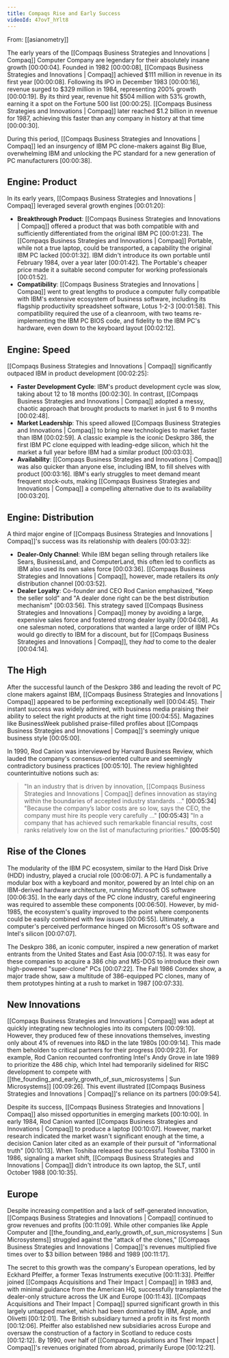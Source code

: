```yaml
---
title: Compaqs Rise and Early Success
videoId: 47ovT_hYlt8
---
```


From: [[asianometry]] <br/> 

The early years of the [[Compaqs Business Strategies and Innovations | Compaq]] Computer Company are legendary for their absolutely insane growth <a class="yt-timestamp" data-t="00:00:04">[00:00:04]</a>. Founded in 1982 <a class="yt-timestamp" data-t="00:00:08">[00:00:08]</a>, [[Compaqs Business Strategies and Innovations | Compaq]] achieved $111 million in revenue in its first year <a class="yt-timestamp" data-t="00:00:08">[00:00:08]</a>. Following its IPO in December 1983 <a class="yt-timestamp" data-t="00:00:16">[00:00:16]</a>, revenue surged to $329 million in 1984, representing 200% growth <a class="yt-timestamp" data-t="00:00:19">[00:00:19]</a>. By its third year, revenue hit $504 million with 53% growth, earning it a spot on the Fortune 500 list <a class="yt-timestamp" data-t="00:00:25">[00:00:25]</a>. [[Compaqs Business Strategies and Innovations | Compaq]] later reached $1.2 billion in revenue for 1987, achieving this faster than any company in history at that time <a class="yt-timestamp" data-t="00:00:30">[00:00:30]</a>.

During this period, [[Compaqs Business Strategies and Innovations | Compaq]] led an insurgency of IBM PC clone-makers against Big Blue, overwhelming IBM and unlocking the PC standard for a new generation of PC manufacturers <a class="yt-timestamp" data-t="00:00:38">[00:00:38]</a>.

## Engine: Product

In its early years, [[Compaqs Business Strategies and Innovations | Compaq]] leveraged several growth engines <a class="yt-timestamp" data-t="00:01:20">[00:01:20]</a>:

*   **Breakthrough Product**: [[Compaqs Business Strategies and Innovations | Compaq]] offered a product that was both compatible with and sufficiently differentiated from the original IBM PC <a class="yt-timestamp" data-t="00:01:23">[00:01:23]</a>. The [[Compaqs Business Strategies and Innovations | Compaq]] Portable, while not a true laptop, could be transported, a capability the original IBM PC lacked <a class="yt-timestamp" data-t="00:01:32">[00:01:32]</a>. IBM didn't introduce its own portable until February 1984, over a year later <a class="yt-timestamp" data-t="00:01:42">[00:01:42]</a>. The Portable's cheaper price made it a suitable second computer for working professionals <a class="yt-timestamp" data-t="00:01:52">[00:01:52]</a>.
*   **Compatibility**: [[Compaqs Business Strategies and Innovations | Compaq]] went to great lengths to produce a computer fully compatible with IBM's extensive ecosystem of business software, including its flagship productivity spreadsheet software, Lotus 1-2-3 <a class="yt-timestamp" data-t="00:01:58">[00:01:58]</a>. This compatibility required the use of a cleanroom, with two teams re-implementing the IBM PC BIOS code, and fidelity to the IBM PC's hardware, even down to the keyboard layout <a class="yt-timestamp" data-t="00:02:12">[00:02:12]</a>.

## Engine: Speed

[[Compaqs Business Strategies and Innovations | Compaq]] significantly outpaced IBM in product development <a class="yt-timestamp" data-t="00:02:25">[00:02:25]</a>:

*   **Faster Development Cycle**: IBM's product development cycle was slow, taking about 12 to 18 months <a class="yt-timestamp" data-t="00:02:30">[00:02:30]</a>. In contrast, [[Compaqs Business Strategies and Innovations | Compaq]] adopted a messy, chaotic approach that brought products to market in just 6 to 9 months <a class="yt-timestamp" data-t="00:02:48">[00:02:48]</a>.
*   **Market Leadership**: This speed allowed [[Compaqs Business Strategies and Innovations | Compaq]] to bring new technologies to market faster than IBM <a class="yt-timestamp" data-t="00:02:59">[00:02:59]</a>. A classic example is the iconic Deskpro 386, the first IBM PC clone equipped with leading-edge silicon, which hit the market a full year before IBM had a similar product <a class="yt-timestamp" data-t="00:03:03">[00:03:03]</a>.
*   **Availability**: [[Compaqs Business Strategies and Innovations | Compaq]] was also quicker than anyone else, including IBM, to fill shelves with product <a class="yt-timestamp" data-t="00:03:16">[00:03:16]</a>. IBM's early struggles to meet demand meant frequent stock-outs, making [[Compaqs Business Strategies and Innovations | Compaq]] a compelling alternative due to its availability <a class="yt-timestamp" data-t="00:03:20">[00:03:20]</a>.

## Engine: Distribution

A third major engine of [[Compaqs Business Strategies and Innovations | Compaq]]'s success was its relationship with dealers <a class="yt-timestamp" data-t="00:03:32">[00:03:32]</a>:

*   **Dealer-Only Channel**: While IBM began selling through retailers like Sears, BusinessLand, and ComputerLand, this often led to conflicts as IBM also used its own sales force <a class="yt-timestamp" data-t="00:03:36">[00:03:36]</a>. [[Compaqs Business Strategies and Innovations | Compaq]], however, made retailers its *only* distribution channel <a class="yt-timestamp" data-t="00:03:52">[00:03:52]</a>.
*   **Dealer Loyalty**: Co-founder and CEO Rod Canion emphasized, "Keep the seller sold" and "A dealer done right can be the best distribution mechanism" <a class="yt-timestamp" data-t="00:03:56">[00:03:56]</a>. This strategy saved [[Compaqs Business Strategies and Innovations | Compaq]] money by avoiding a large, expensive sales force and fostered strong dealer loyalty <a class="yt-timestamp" data-t="00:04:08">[00:04:08]</a>. As one salesman noted, corporations that wanted a large order of IBM PCs would go directly to IBM for a discount, but for [[Compaqs Business Strategies and Innovations | Compaq]], they *had* to come to the dealer <a class="yt-timestamp" data-t="00:04:14">[00:04:14]</a>.

## The High

After the successful launch of the Deskpro 386 and leading the revolt of PC clone makers against IBM, [[Compaqs Business Strategies and Innovations | Compaq]] appeared to be performing exceptionally well <a class="yt-timestamp" data-t="00:04:45">[00:04:45]</a>. Their instant success was widely admired, with business media praising their ability to select the right products at the right time <a class="yt-timestamp" data-t="00:04:55">[00:04:55]</a>. Magazines like BusinessWeek published praise-filled profiles about [[Compaqs Business Strategies and Innovations | Compaq]]'s seemingly unique business style <a class="yt-timestamp" data-t="00:05:00">[00:05:00]</a>.

In 1990, Rod Canion was interviewed by Harvard Business Review, which lauded the company's consensus-oriented culture and seemingly contradictory business practices <a class="yt-timestamp" data-t="00:05:10">[00:05:10]</a>. The review highlighted counterintuitive notions such as:
> "In an industry that is driven by innovation, [[Compaqs Business Strategies and Innovations | Compaq]] defines innovation as staying within the boundaries of accepted industry standards ..." <a class="yt-timestamp" data-t="00:05:34">[00:05:34]</a>
> "Because the company’s labor costs are so low, says the CEO, the company must hire its people very carefully ..." <a class="yt-timestamp" data-t="00:05:43">[00:05:43]</a>
> "In a company that has achieved such remarkable financial results, cost ranks relatively low on the list of manufacturing priorities." <a class="yt-timestamp" data-t="00:05:50">[00:05:50]</a>

## Rise of the Clones

The modularity of the IBM PC ecosystem, similar to the Hard Disk Drive (HDD) industry, played a crucial role <a class="yt-timestamp" data-t="00:06:07">[00:06:07]</a>. A PC is fundamentally a modular box with a keyboard and monitor, powered by an Intel chip on an IBM-derived hardware architecture, running Microsoft OS software <a class="yt-timestamp" data-t="00:06:35">[00:06:35]</a>. In the early days of the PC clone industry, careful engineering was required to assemble these components <a class="yt-timestamp" data-t="00:06:50">[00:06:50]</a>. However, by mid-1985, the ecosystem's quality improved to the point where components could be easily combined with few issues <a class="yt-timestamp" data-t="00:06:55">[00:06:55]</a>. Ultimately, a computer's perceived performance hinged on Microsoft's OS software and Intel's silicon <a class="yt-timestamp" data-t="00:07:07">[00:07:07]</a>.

The Deskpro 386, an iconic computer, inspired a new generation of market entrants from the United States and East Asia <a class="yt-timestamp" data-t="00:07:15">[00:07:15]</a>. It was easy for these companies to acquire a 386 chip and MS-DOS to introduce their own high-powered "super-clone" PCs <a class="yt-timestamp" data-t="00:07:22">[00:07:22]</a>. The Fall 1986 Comdex show, a major trade show, saw a multitude of 386-equipped PC clones, many of them prototypes hinting at a rush to market in 1987 <a class="yt-timestamp" data-t="00:07:33">[00:07:33]</a>.

## New Innovations

[[Compaqs Business Strategies and Innovations | Compaq]] was adept at quickly integrating new technologies into its computers <a class="yt-timestamp" data-t="00:09:10">[00:09:10]</a>. However, they produced few of these innovations themselves, investing only about 4% of revenues into R&D in the late 1980s <a class="yt-timestamp" data-t="00:09:14">[00:09:14]</a>. This made them beholden to critical partners for their progress <a class="yt-timestamp" data-t="00:09:23">[00:09:23]</a>. For example, Rod Canion recounted confronting Intel's Andy Grove in late 1989 to prioritize the 486 chip, which Intel had temporarily sidelined for RISC development to compete with [[the_founding_and_early_growth_of_sun_microsystems | Sun Microsystems]] <a class="yt-timestamp" data-t="00:09:26">[00:09:26]</a>. This event illustrated [[Compaqs Business Strategies and Innovations | Compaq]]'s reliance on its partners <a class="yt-timestamp" data-t="00:09:54">[00:09:54]</a>.

Despite its success, [[Compaqs Business Strategies and Innovations | Compaq]] also missed opportunities in emerging markets <a class="yt-timestamp" data-t="00:10:00">[00:10:00]</a>. In early 1984, Rod Canion wanted [[Compaqs Business Strategies and Innovations | Compaq]] to produce a laptop <a class="yt-timestamp" data-t="00:10:07">[00:10:07]</a>. However, market research indicated the market wasn't significant enough at the time, a decision Canion later cited as an example of their pursuit of "informational truth" <a class="yt-timestamp" data-t="00:10:13">[00:10:13]</a>. When Toshiba released the successful Toshiba T3100 in 1986, signaling a market shift, [[Compaqs Business Strategies and Innovations | Compaq]] didn't introduce its own laptop, the SLT, until October 1988 <a class="yt-timestamp" data-t="00:10:35">[00:10:35]</a>.

## Europe

Despite increasing competition and a lack of self-generated innovation, [[Compaqs Business Strategies and Innovations | Compaq]] continued to grow revenues and profits <a class="yt-timestamp" data-t="00:11:09">[00:11:09]</a>. While other companies like Apple Computer and [[the_founding_and_early_growth_of_sun_microsystems | Sun Microsystems]] struggled against the "attack of the clones," [[Compaqs Business Strategies and Innovations | Compaq]]'s revenues multiplied five times over to $3 billion between 1986 and 1989 <a class="yt-timestamp" data-t="00:11:17">[00:11:17]</a>.

The secret to this growth was the company's European operations, led by Eckhard Pfeiffer, a former Texas Instruments executive <a class="yt-timestamp" data-t="00:11:33">[00:11:33]</a>. Pfeiffer joined [[Compaqs Acquisitions and Their Impact | Compaq]] in 1983 and, with minimal guidance from the American HQ, successfully transplanted the dealer-only structure across the UK and Europe <a class="yt-timestamp" data-t="00:11:43">[00:11:43]</a>. [[Compaqs Acquisitions and Their Impact | Compaq]] spurred significant growth in this largely untapped market, which had been dominated by IBM, Apple, and Olivetti <a class="yt-timestamp" data-t="00:12:01">[00:12:01]</a>. The British subsidiary turned a profit in its first month <a class="yt-timestamp" data-t="00:12:06">[00:12:06]</a>. Pfeiffer also established new subsidiaries across Europe and oversaw the construction of a factory in Scotland to reduce costs <a class="yt-timestamp" data-t="00:12:12">[00:12:12]</a>. By 1990, over half of [[Compaqs Acquisitions and Their Impact | Compaq]]'s revenues originated from abroad, primarily Europe <a class="yt-timestamp" data-t="00:12:21">[00:12:21]</a>.